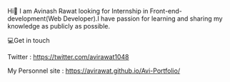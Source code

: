 Hi👋 I am Avinash Rawat looking for Internship in Front-end-development(Web Developer).I have passion for learning and sharing my knowledge as publicly as possible.

💻Get in touch

Twitter           : https://twitter.com/avirawat1048

My Personnel site : https://avirawat.github.io/Avi-Portfolio/

<!--
**avirawat/avirawat** is a ✨ _special_ ✨ repository because its `README.md` (this file) appears on your GitHub profile.

Here are some ideas to get you started:

- 🔭 I’m currently working on ...
- 🌱 I’m currently learning ...
- 👯 I’m looking to collaborate on ...
- 🤔 I’m looking for help with ...
- 💬 Ask me about ...
- 📫 How to reach me: ...
- 😄 Pronouns: ...
- ⚡ Fun fact: ...
-->
